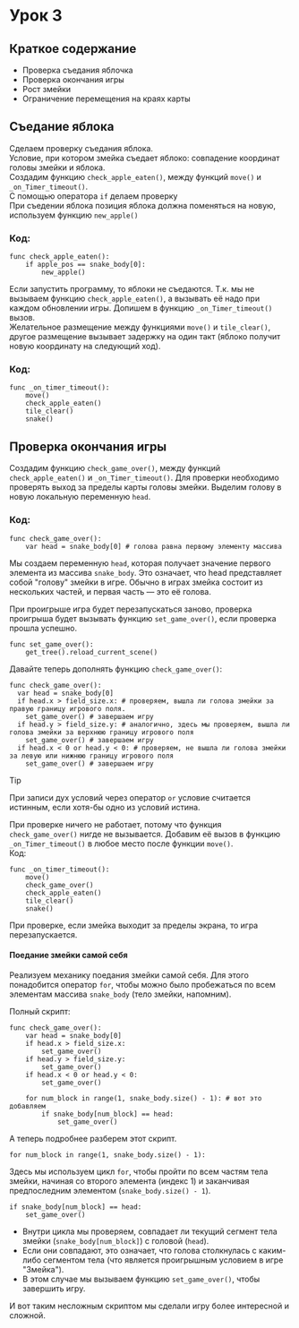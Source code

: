 # Урок 3 

## Краткое содержание 

- Проверка съедания яблочка
- Проверка окончания игры
- Рост змейки
- Ограничение перемещения на краях карты

## Съедание яблока
Сделаем проверку съедания яблока.
<br>
Условие, при котором змейка съедает яблоко: совпадение координат головы змейки и яблока.<br>
Создадим функцию `check_apple_eaten()`, между функций `move()` и `_on_Timer_timeout()`.<br>
С помощью оператора `if` делаем проверку<br>
При съедении яблока позиция яблока должна поменяться на новую, используем функцию `new_apple()`

### Код:

```gdscript
func check_apple_eaten():
	if apple_pos == snake_body[0]:
		new_apple()
```

Если запустить программу, то яблоки не съедаются. Т.к. мы не вызываем функцию `check_apple_eaten()`, а вызывать её надо при каждом обновлении игры. Допишем в функцию `_on_Timer_timeout()` вызов. <br> Желательное размещение между функциями `move()` и `tile_clear()`, другое размещение вызывает задержку на один такт (яблоко получит новую координату на следующий ход). <br>

### Код:

```gdscript
func _on_timer_timeout():
	move()
	check_apple_eaten()
	tile_clear()
	snake()
```

## Проверка окончания игры

Создадим функцию `check_game_over()`, между функций `check_apple_eaten()` и `_on_Timer_timeout()`.
Для проверки необходимо проверять выход за пределы карты головы змейки. Выделим голову в новую локальную переменную `head`. 

### Код:

```gdscript
func check_game_over():
	var head = snake_body[0] # голова равна первому элементу массива
```
Мы создаем переменную `head`, которая получает значение первого элемента из массива `snake_body`. Это означает, что head представляет собой "голову" змейки в игре. Обычно в играх змейка состоит из нескольких частей, и первая часть — это её голова.


При проигрыше игра будет перезапускаться заново, проверка проигрыша будет вызывать функцию `set_game_over()`, если проверка прошла успешно.

```gdscript
func set_game_over(): 
	get_tree().reload_current_scene() 
```

Давайте теперь дополнять функцию `check_game_over()`:

```gdscript
func check_game_over():
  var head = snake_body[0]
  if head.x > field_size.x: # проверяем, вышла ли голова змейки за правую границу игрового поля. 
    set_game_over() # завершаем игру
  if head.y > field_size.y: # аналогично, здесь мы проверяем, вышла ли голова змейки за верхнюю границу игрового поля
    set_game_over() # завершаем игру
  if head.x < 0 or head.y < 0: # проверяем, не вышла ли голова змейки за левую или нижнюю границу игрового поля
    set_game_over() # завершаем игру
```

>[!Tip]
>При записи дух условий через оператор `or` условие считается истинным, если хотя-бы одно из условий истина.

При проверке ничего не работает, потому что функция `check_game_over()` нигде не вызывается. Добавим её вызов в функцию `_on_Timer_timeout()` в любое место после функции `move()`. <br>
Код:

```gdscript
func _on_timer_timeout():
	move()
	check_game_over()
	check_apple_eaten()
	tile_clear()
	snake()
```

При проверке, если змейка выходит за пределы экрана, то игра перезапускается.

#### Поедание змейки самой себя

Реализуем механику поедания змейки самой себя. Для этого понадобится оператор `for`, чтобы можно было пробежаться по всем элементам массива `snake_body` (тело змейки, напомним).

Полный скрипт:

```gdscript
func check_game_over():
	var head = snake_body[0]
	if head.x > field_size.x:
		set_game_over()
	if head.y > field_size.y:
		set_game_over()
	if head.x < 0 or head.y < 0:
		set_game_over()
	
	for num_block in range(1, snake_body.size() - 1): # вот это добавляем
		if snake_body[num_block] == head:
			set_game_over()
```

А теперь подробнее разберем этот скрипт.

```gdscript
for num_block in range(1, snake_body.size() - 1):
```
Здесь мы используем цикл `for`, чтобы пройти по всем частям тела змейки, начиная со второго элемента (индекс 1) и заканчивая предпоследним элементом (`snake_body.size() - 1`). 

```gdscript
if snake_body[num_block] == head:
    set_game_over()

```
- Внутри цикла мы проверяем, совпадает ли текущий сегмент тела змейки (`snake_body[num_block]`) с головой (`head`).
- Если они совпадают, это означает, что голова столкнулась с каким-либо сегментом тела (что является проигрышным условием в игре "Змейка").
- В этом случае мы вызываем функцию `set_game_over()`, чтобы завершить игру.

И вот таким несложным скриптом мы сделали игру более интересной и сложной.
